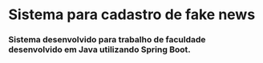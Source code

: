 # Sistema para cadastro de fake news
### Sistema desenvolvido para trabalho de faculdade desenvolvido em Java utilizando Spring Boot.
